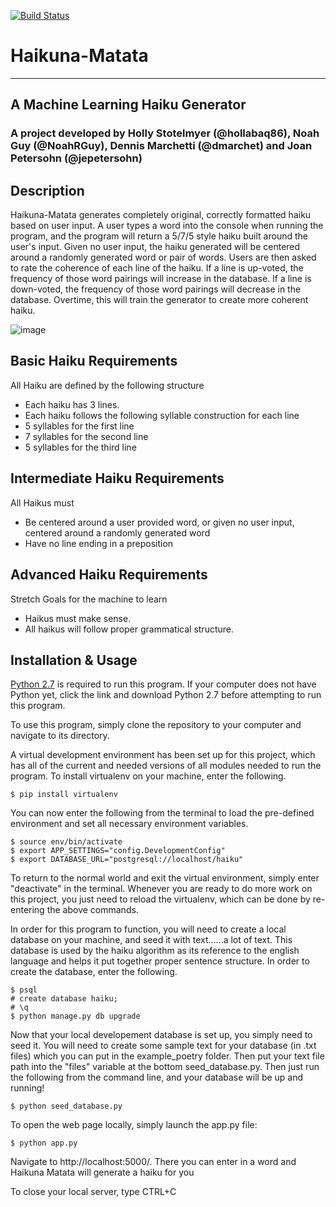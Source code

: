 [![Build Status](https://travis-ci.org/hollabaq86/haikuna-matata.svg?branch=master)](https://travis-ci.org/hollabaq86/haikuna-matata)

# Haikuna-Matata
---
## A Machine Learning Haiku Generator

### A project developed by Holly Stotelmyer (@hollabaq86), Noah Guy (@NoahRGuy), Dennis Marchetti (@dmarchet) and Joan Petersohn (@jepetersohn)


## Description

Haikuna-Matata generates completely original, correctly formatted haiku based on user input. A user types a word into the console when running the program, and the program will return a 5/7/5 style haiku built around the user's input. Given no user input, the haiku generated will be centered around a randomly generated word or pair of words. Users are then asked to rate the coherence of each line of the haiku. If a line is up-voted, the frequency of those word pairings will increase in the database. If a line is down-voted, the frequency of those word pairings will decrease in the database. Overtime, this will train the generator to create more coherent haiku.

![image](https://{https://cloud.githubusercontent.com/assets/19498387/23668761/a18b77ca-0327-11e7-8df1-d7bb99bbc37d.png})

Basic Haiku Requirements
---
All Haiku are defined by the following structure
* Each haiku has 3 lines.
* Each haiku follows the following syllable construction for each line
* 5 syllables for the first line
* 7 syllables for the second line
* 5 syllables for the third line

Intermediate Haiku Requirements
---
All Haikus must
* Be centered around a user provided word, or given no user input, centered around a randomly generated word
* Have no line ending in a preposition

Advanced Haiku Requirements
---
Stretch Goals for the machine to learn
* Haikus must make sense.
* All haikus will follow proper grammatical structure.

## Installation & Usage

[Python 2.7](https://www.python.org/downloads/) is required to run this program. If your computer does not have Python yet, click the link and download Python 2.7 before attempting to run this program.

To use this program, simply clone the repository to your computer and navigate to its directory.

A virtual development environment has been set up for this project, which has all of the current and needed versions of all modules needed to run the program.  To install virtualenv on your machine, enter the following.

```
$ pip install virtualenv
```

You can now enter the following from the terminal to load the pre-defined environment and set all necessary environment variables.

```
$ source env/bin/activate
$ export APP_SETTINGS="config.DevelopmentConfig"
$ export DATABASE_URL="postgresql://localhost/haiku"
```

To return to the normal world and exit the virtual environment, simply enter "deactivate" in the terminal.  Whenever you are ready to do more work on this project, you just need to reload the virtualenv, which can be done by re-entering the above commands.

In order for this program to function, you will need to create a local database on your machine, and seed it with text......a lot of text.  This database is used by the haiku algorithm as its reference to the english language and helps it put together proper sentence structure.  In order to create the database, enter the following.

```
$ psql
# create database haiku;
# \q
$ python manage.py db upgrade
```

Now that your local developement database is set up, you simply need to seed it.  You will need to create some sample text for your database (in .txt files) which you can put in the example_poetry folder.  Then put your text file path into the "files" variable at the bottom seed_database.py.  Then just run the following from the command line, and your database will be up and running!

```
$ python seed_database.py
```

To open the web page locally, simply launch the app.py file:

```
$ python app.py
```

Navigate to http://localhost:5000/.  There you can enter in a word and Haikuna Matata will generate a haiku for you

To close your local server, type CTRL+C

